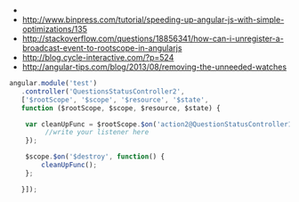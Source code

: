 * 
* http://www.binpress.com/tutorial/speeding-up-angular-js-with-simple-optimizations/135
* http://stackoverflow.com/questions/18856341/how-can-i-unregister-a-broadcast-event-to-rootscope-in-angularjs
* http://blog.cycle-interactive.com/?p=524
* http://angular-tips.com/blog/2013/08/removing-the-unneeded-watches

````js
angular.module('test')
   .controller('QuestionsStatusController2',
   ['$rootScope', '$scope', '$resource', '$state',
   function ($rootScope, $scope, $resource, $state) {

    var cleanUpFunc = $rootScope.$on('action2@QuestionStatusController1', function {
         //write your listener here
    });

    $scope.$on('$destroy', function() {
        cleanUpFunc();
    };

   }]);
````
